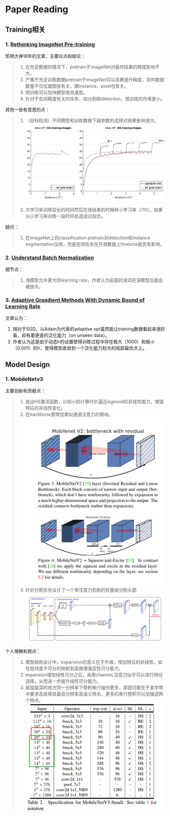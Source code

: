 # Paper Reading

## Training相关

### 1. [Rethinking ImageNet Pre-training](https://arxiv.org/pdf/1811.08883.pdf)

凯明大神18年的文章，主要论点和结论：
> 1. 在充足数据的情况下，pretrain于imageNet对最终结果的精度影响不大。
> 2. 严重不充足训练数据pretrain于imageNet可以显著提升精度，另外数据数量不仅仅跟图张有关，跟instance、pixel也有关。
> 3. 预训练可以加快模型收敛速度。
> 4. 针对于空间精度有关的任务，如分割和detection，预训练的作用更小。

其他一些有意思的点：

> 1. （目标检测）不同模型和训练数据下超参数的选择对结果影响很大。
>   ![](https://raw.githubusercontent.com/mightycatty/image_bed/master/images/20191031203129.png)
>
> 2. 大学习率训练较长的时间然后在快结束的时候转小学习率（/10）。如果以小学习率训练一段时间会造成过拟合。

疑问：

> 1. 在imageNet上的classification pretrain对detection和instance segmentation没用，但是在同任务在开源数据上finetune是否有影响。

### 2. [Understand Batch Normalization](https://arxiv.org/pdf/1806.02375.pdf)

细节点：
> 1. 浅模型允许更大的learning rate，作者认为前面的波动在深模型后面会被放大。

### 3. [Adaptive Graadient Methods With Dynamic Bound of Learning Rate](https://openreview.net/pdf?id=Bkg3g2R9FX)
文章认为：
1. 相对于SGD，以Adam为代表的adaptive opt虽然能让training数据看起来很好看，却有着更差的泛化能力（on unseen data）。
2. 作者认为这是由于动态lr的设置使得训练过程中存在极大（1000）和极小（0.001）的lr，使得模型收敛到一个泛化能力较大的局部最优点上。


## Model Design


### 1. MobileNetv3
主要创新和贡献点：
> 1. 提出HS激活函数，以较小的计算代价逼近sigmoid的非线性能力，增强特征的非线性变化。
> 2. 在backbone里增加类似通道注意力的模块。
![](https://raw.githubusercontent.com/mightycatty/image_bed/master/images20191031235159.png)
> 3. 针对分割任务设计了一个带注意力机制的轻量级分割头部
![](https://raw.githubusercontent.com/mightycatty/image_bed/master/images20191031235325.png)

个人理解和观点：
> 1. 模型结构设计中，expansion的意义在于升维，增加特征的非线性。如在低纬度不可分的映射到高维增强显性可分能力。
> 2. expansion增加线性可分之后，采用channeL注意力似乎可以进行特征选择，从而进一步提升线性可分能力。
> 3. 层度越深的地方同一分辨率下卷积串行操作更多，原因可能在于金字塔中要求高层塔具备低分辨率高语义特点，更多的串行卷积可以加强这两个特点。
![](https://raw.githubusercontent.com/mightycatty/image_bed/master/images20191031235422.png)